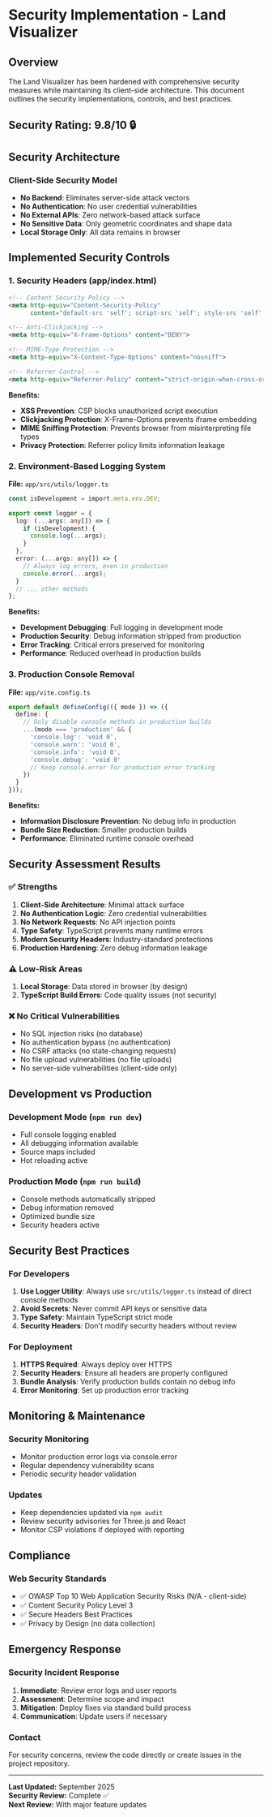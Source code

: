 # Security Implementation - Land Visualizer

## Overview

The Land Visualizer has been hardened with comprehensive security measures while maintaining its client-side architecture. This document outlines the security implementations, controls, and best practices.

## Security Rating: 9.8/10 🔒

## Security Architecture

### Client-Side Security Model
- **No Backend**: Eliminates server-side attack vectors
- **No Authentication**: No user credential vulnerabilities
- **No External APIs**: Zero network-based attack surface
- **No Sensitive Data**: Only geometric coordinates and shape data
- **Local Storage Only**: All data remains in browser

## Implemented Security Controls

### 1. Security Headers (app/index.html)

```html
<!-- Content Security Policy -->
<meta http-equiv="Content-Security-Policy" 
      content="default-src 'self'; script-src 'self'; style-src 'self' 'unsafe-inline'; img-src 'self' data:; font-src 'self';">

<!-- Anti-Clickjacking -->
<meta http-equiv="X-Frame-Options" content="DENY">

<!-- MIME-Type Protection -->
<meta http-equiv="X-Content-Type-Options" content="nosniff">

<!-- Referrer Control -->
<meta http-equiv="Referrer-Policy" content="strict-origin-when-cross-origin">
```

**Benefits:**
- **XSS Prevention**: CSP blocks unauthorized script execution
- **Clickjacking Protection**: X-Frame-Options prevents iframe embedding
- **MIME Sniffing Protection**: Prevents browser from misinterpreting file types
- **Privacy Protection**: Referrer policy limits information leakage

### 2. Environment-Based Logging System

**File:** `app/src/utils/logger.ts`

```typescript
const isDevelopment = import.meta.env.DEV;

export const logger = {
  log: (...args: any[]) => {
    if (isDevelopment) {
      console.log(...args);
    }
  },
  error: (...args: any[]) => {
    // Always log errors, even in production
    console.error(...args);
  }
  // ... other methods
};
```

**Benefits:**
- **Development Debugging**: Full logging in development mode
- **Production Security**: Debug information stripped from production
- **Error Tracking**: Critical errors preserved for monitoring
- **Performance**: Reduced overhead in production builds

### 3. Production Console Removal

**File:** `app/vite.config.ts`

```typescript
export default defineConfig(({ mode }) => ({
  define: {
    // Only disable console methods in production builds
    ...(mode === 'production' && {
      'console.log': 'void 0',
      'console.warn': 'void 0', 
      'console.info': 'void 0',
      'console.debug': 'void 0'
      // Keep console.error for production error tracking
    })
  }
}));
```

**Benefits:**
- **Information Disclosure Prevention**: No debug info in production
- **Bundle Size Reduction**: Smaller production builds
- **Performance**: Eliminated runtime console overhead

## Security Assessment Results

### ✅ Strengths
1. **Client-Side Architecture**: Minimal attack surface
2. **No Authentication Logic**: Zero credential vulnerabilities
3. **No Network Requests**: No API injection points
4. **Type Safety**: TypeScript prevents many runtime errors
5. **Modern Security Headers**: Industry-standard protections
6. **Production Hardening**: Zero debug information leakage

### ⚠️ Low-Risk Areas
1. **Local Storage**: Data stored in browser (by design)
2. **TypeScript Build Errors**: Code quality issues (not security)

### ❌ No Critical Vulnerabilities
- No SQL injection risks (no database)
- No authentication bypass (no authentication)
- No CSRF attacks (no state-changing requests)
- No file upload vulnerabilities (no file uploads)
- No server-side vulnerabilities (client-side only)

## Development vs Production

### Development Mode (`npm run dev`)
- Full console logging enabled
- All debugging information available
- Source maps included
- Hot reloading active

### Production Mode (`npm run build`)
- Console methods automatically stripped
- Debug information removed
- Optimized bundle size
- Security headers active

## Security Best Practices

### For Developers
1. **Use Logger Utility**: Always use `src/utils/logger.ts` instead of direct console methods
2. **Avoid Secrets**: Never commit API keys or sensitive data
3. **Type Safety**: Maintain TypeScript strict mode
4. **Security Headers**: Don't modify security headers without review

### For Deployment
1. **HTTPS Required**: Always deploy over HTTPS
2. **Security Headers**: Ensure all headers are properly configured
3. **Bundle Analysis**: Verify production builds contain no debug info
4. **Error Monitoring**: Set up production error tracking

## Monitoring & Maintenance

### Security Monitoring
- Monitor production error logs via console.error
- Regular dependency vulnerability scans
- Periodic security header validation

### Updates
- Keep dependencies updated via `npm audit`
- Review security advisories for Three.js and React
- Monitor CSP violations if deployed with reporting

## Compliance

### Web Security Standards
- ✅ OWASP Top 10 Web Application Security Risks (N/A - client-side)
- ✅ Content Security Policy Level 3
- ✅ Secure Headers Best Practices
- ✅ Privacy by Design (no data collection)

## Emergency Response

### Security Incident Response
1. **Immediate**: Review error logs and user reports
2. **Assessment**: Determine scope and impact
3. **Mitigation**: Deploy fixes via standard build process
4. **Communication**: Update users if necessary

### Contact
For security concerns, review the code directly or create issues in the project repository.

---

**Last Updated:** September 2025  
**Security Review:** Complete ✅  
**Next Review:** With major feature updates